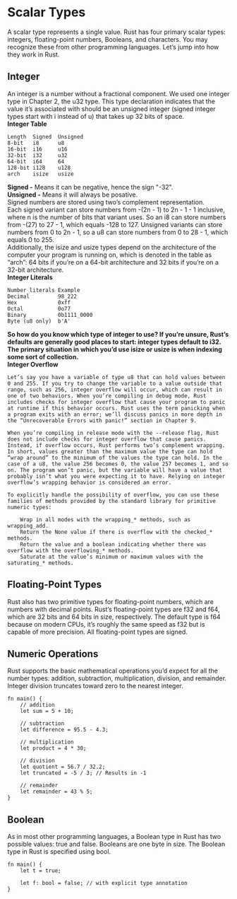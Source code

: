 # Scalar Types        
A scalar type represents a single value. Rust has four primary scalar types: integers, floating-point numbers, Booleans, and characters. You may recognize these from other programming languages. Let’s jump into how they work in Rust.                    
## Integer        
An integer is a number without a fractional component. We used one integer type in Chapter 2, the u32 type. This type declaration indicates that the value it’s associated with should be an unsigned integer (signed integer types start with i instead of u) that takes up 32 bits of space.     
**Integer Table**    
```                                         
Length	Signed	Unsigned         
8-bit	i8	    u8           
16-bit	i16	    u16         
32-bit	i32	    u32           
64-bit	i64	    64              
128-bit	i128	u128       
arch	isize	usize       
```               
**Signed -** Means it can be negative, hence the sign "-32".                  
**Unsigned -** Means it will always be posative.            
Signed numbers are stored using two’s complement representation.       
Each signed variant can store numbers from -(2n - 1) to 2n - 1 - 1 inclusive, where n is the number of bits that variant uses. So an i8 can store numbers from -(27) to 27 - 1, which equals -128 to 127. Unsigned variants can store numbers from 0 to 2n - 1, so a u8 can store numbers from 0 to 28 - 1, which equals 0 to 255.             
Additionally, the isize and usize types depend on the architecture of the computer your program is running on, which is denoted in the table as “arch”: 64 bits if you’re on a 64-bit architecture and 32 bits if you’re on a 32-bit architecture.             
**Integer Literals**              
```                                           
Number literals	Example               
Decimal	        98_222          
Hex	            0xff          
Octal	        0o77             
Binary	        0b1111_0000            
Byte (u8 only)	b'A'      
```                                        
**So how do you know which type of integer to use? If you’re unsure, Rust’s defaults are generally good places to start: integer types default to i32. The primary situation in which you’d use isize or usize is when indexing some sort of collection.**              
**Integer Overflow**
```                                     
Let’s say you have a variable of type u8 that can hold values between 0 and 255. If you try to change the variable to a value outside that range, such as 256, integer overflow will occur, which can result in one of two behaviors. When you’re compiling in debug mode, Rust includes checks for integer overflow that cause your program to panic at runtime if this behavior occurs. Rust uses the term panicking when a program exits with an error; we’ll discuss panics in more depth in the “Unrecoverable Errors with panic!” section in Chapter 9.

When you’re compiling in release mode with the --release flag, Rust does not include checks for integer overflow that cause panics. Instead, if overflow occurs, Rust performs two’s complement wrapping. In short, values greater than the maximum value the type can hold “wrap around” to the minimum of the values the type can hold. In the case of a u8, the value 256 becomes 0, the value 257 becomes 1, and so on. The program won’t panic, but the variable will have a value that probably isn’t what you were expecting it to have. Relying on integer overflow’s wrapping behavior is considered an error.

To explicitly handle the possibility of overflow, you can use these families of methods provided by the standard library for primitive numeric types:

    Wrap in all modes with the wrapping_* methods, such as wrapping_add.
    Return the None value if there is overflow with the checked_* methods.
    Return the value and a boolean indicating whether there was overflow with the overflowing_* methods.
    Saturate at the value’s minimum or maximum values with the saturating_* methods.
```                                
## Floating-Point Types                      
Rust also has two primitive types for floating-point numbers, which are numbers with decimal points. Rust’s floating-point types are f32 and f64, which are 32 bits and 64 bits in size, respectively. The default type is f64 because on modern CPUs, it’s roughly the same speed as f32 but is capable of more precision. All floating-point types are signed.                   
## Numeric Operations           
Rust supports the basic mathematical operations you’d expect for all the number types: addition, subtraction, multiplication, division, and remainder. Integer division truncates toward zero to the nearest integer.       
```                                       
fn main() {
    // addition
    let sum = 5 + 10;

    // subtraction
    let difference = 95.5 - 4.3;

    // multiplication
    let product = 4 * 30;

    // division
    let quotient = 56.7 / 32.2;
    let truncated = -5 / 3; // Results in -1

    // remainder
    let remainder = 43 % 5;
}                       
```                               
## Boolean                        
As in most other programming languages, a Boolean type in Rust has two possible values: true and false. Booleans are one byte in size. The Boolean type in Rust is specified using bool.         
```
fn main() {
    let t = true;

    let f: bool = false; // with explicit type annotation
}
```                               